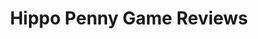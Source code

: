 ---
title: Hippo Penny Game Reviews
layout: scoredetail
permalink: /meta-score/thrasher
header:
  teaser: /assets/images/thrasher.jpg
  video:
    id: 924bRfmiJ20
    provider: youtube
---